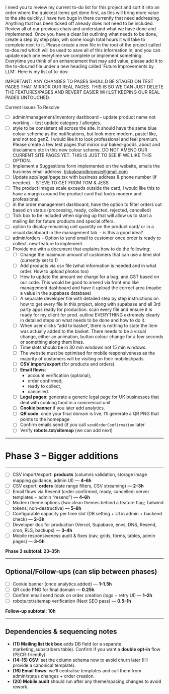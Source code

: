 I need you to review my current to-do list for this project and sort it into an order where the quickest items get done first, as this will bring more value to the site quickly. I have two bugs in there currently that need addressing. Anything that has been ticked off already does not need to be included. Review all of our previous chats and understand what we have done and implemented. Once you have a clear list outlining what needs to be done, create a step by step plan, wih some rough total hours it will take to complete next to it. Please create a new file in the root of the project called to-dos.md which will be used to save all of this information in, and you can update each one everytime we complete or implement something. Everytime you think of an enhancement that may add value, please add it to the to-dos.md file under a new heading called 'Future Improvements by LLM'. Here is my list of to-dos:

IMPORTANT: ANY CHANGES TO PAGES SHOULD BE STAGED ON TEST PAGES THAT MIRROR OUR REAL PAGES. THIS IS SO WE CAN JUST DELETE THE FEATURES/PAGES AND REVERT EASIER WHILST KEEPING OUR REAL PAGES UNTOUCHED.

Current Issues To Resolve

- [ ] admin/management/inventory dashboard - update product name not working. - test update category / allergies.
- [ ] style to be consistent all across the site. It should have the same blue colour scheme as the notifications, but look more modern, pastel like, and not too genZ. I would like it to look professional and feel premium. Please create a few test pages that mirror our baked-goods, about and disclaimers etc in this new colour scheme. DO NOT AMEND OUR CURRENT SITE PAGES YET. THIS IS JUST TO SEE IF WE LIKE THIS OPTION.
- [ ] Implement a Suggestions form implemented on the website, emails the business email address. [tjsbakeandbrowse@gmail.com](mailto:tjsbakeandbrowse@gmail.com)
- [ ] Update app/legal/page.tsx with business address & phone number (if needed). - STEVE TO GET FROM TOM & JESS
- [ ] The product images scale exceeds outside the card, I would like this to have a margin around the product card that looks modern and professional.
- [ ] in the order management dashboard, have the option to filter orders out based on status (processing, ready, collected, rejected, cancelled)
- [ ] Tick box to be included when signing up that will allow us to start a mailing list for future products and special offers.
- [ ] option to display remaining unit quantity on the product card/ or in a visual dashboard in the management tab. - is this a good idea?
- [ ] admin/orders - Option to send email to customer once order is ready to collect. new feature to implement.
- [ ] Provide me with a document that explains how to do the following:
  - [ ] Change the maximum amount of customers that can use a time slot (currently set to 1)
  - [ ] Add products via csv file (what information is needed and in what order. How to upload photos too)
  - [ ] How to update the amount we charge for a bag, and GST based on our code. This would be good to amend via front end like management dashboard and have it upload the correct area (maybe a value in the supabase database)
  - [ ] A separate developer file with detailed step by step instructions on how to get every file in this project, along with supabase and all 3rd party apps ready for production. scan every file and ensure it is ready for my client for prod. outline EVERYTHING extremely clearly in detailed steps on what needs to be done and how to do it.
  - [ ] When user clicks “add to basket’, there is nothing to state the item was actually added to the basket. There needs to be a visual change, either an animation, button colour change for a few seconds or something along them lines.
  - [ ] Time slots should be in 30 min windows not 15 min windows.
  - [ ] The website must be optimised for mobile responsiveness as the majority of customers will be visiting on their mobiles/ipads.
  - [ ] **CSV import/export** (for products and orders).
  - [ ] **Email flows**:
    - account verification (optional),
    - order confirmed,
    - ready to collect,
    - cancelled.
  - [ ] **Legal pages**: generate a generic legal page for UK businesses that deal with cooking food in a commercial unit
  - [ ] **Cookie banner** if you later add analytics.
  - [ ] **QR code**: once your final domain is live, I’ll generate a QR PNG that points to the homepage
  - [ ] Confirm emails send (if you call `sendOrderConfirmation` later
  - [ ] Verify **robots.txt/sitemap** (we can add next)

---

# **Phase 3 – Bigger additions**

---

- [ ] CSV import/export: **products** (columns validation, storage image mapping guidance, admin UI) — **4–6h**
- [ ] CSV export: **orders** (date range filters, CSV streaming) — **2–3h**
- [ ] Email flows via Resend (order confirmed, ready, cancelled; server templates + admin “resend”) — **4–6h**
- [ ] Modern theme options (two clean themes behind a feature flag; Tailwind tokens; non-destructive) — **5–8h**
- [ ] Configurable capacity per time slot (DB setting + UI in admin + backend check) — **2–3h**
- [ ] Developer doc for production (Vercel, Supabase, envs, DNS, Resend, cron, RLS, backups) — **3–4h**
- [ ] Mobile responsiveness audit & fixes (nav, grids, forms, tables, admin pages) — **3–5h**

**Phase 3 subtotal: 23–35h**

---

## **Optional/Follow-ups (can slip between phases)**

- [ ] Cookie banner (once analytics added) — **1–1.5h**
- [ ] QR code PNG for final domain — **0.25h**
- [ ] Confirm email send hook on order creation (logs + retry UI) — **1–2h**
- [ ] robots.txt/sitemap verification (Next SEO pass) — **0.5–1h**

**Follow-up subtotal: 10h**

---

## **Dependencies & sequencing notes**

- **(11) Mailing list tick box** adds DB field (or a separate marketing_subscribers table). Confirm if you want a **double opt-in** flow (PECR-friendly).
- **(14–15) CSV**: set the column schema now to avoid churn later (I’ll provide a canonical template).
- **(16) Email flows**: we’ll centralise templates and call them from admin/status changes + order creation.
- **(20) Mobile audit** should run after any theme/spacing changes to avoid rework.

